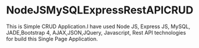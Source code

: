# NodeJSMySQLExpressRestAPICRUD
This is Simple CRUD Application.I have used Node JS, Express JS, MySQL, JADE,Bootstrap 4, AJAX,JSON,JQuery, Javascript, Rest API technologies for build this Single Page Application.
